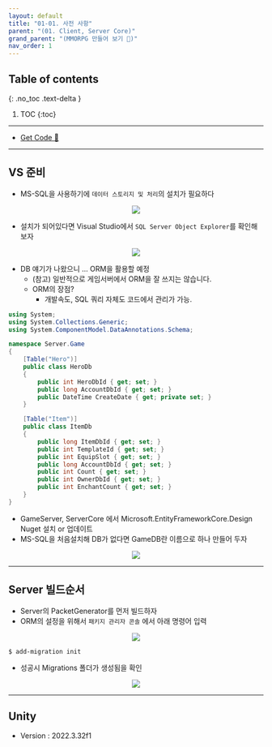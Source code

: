 ```yaml
---
layout: default
title: "01-01. 사전 사항"
parent: "(01. Client, Server Core)"
grand_parent: "(MMORPG 만들어 보기 🤩)"
nav_order: 1
---
```


## Table of contents
{: .no_toc .text-delta }

1. TOC
{:toc}

---

* [Get Code 🌟](https://github.com/Arthur880708/LetMakeMMO/tree/1)

---

## VS 준비

* MS-SQL을 사용하기에 `데이터 스토리지 및 처리`의 설치가 필요하다

<p align="center">
  <img src="https://taehyungs-programming-blog.github.io/blog/assets/images/letsMakeMmo/part1/lmmo-p1-1-1.png"/>
</p>

* 설치가 되어있다면 Visual Studio에서 `SQL Server Object Explorer`를 확인해 보자

<p align="center">
  <img src="https://taehyungs-programming-blog.github.io/blog/assets/images/letsMakeMmo/part1/lmmo-p1-1-2.png"/>
</p>

* DB 얘기가 나왔으니 ... ORM을 활용할 예정
    * (참고) 일반적으로 게임서버에서 ORM을 잘 쓰지는 않습니다.
    * ORM의 장점?
        * 개발속도, SQL 쿼리 자체도 코드에서 관리가 가능.

```csharp
using System;
using System.Collections.Generic;
using System.ComponentModel.DataAnnotations.Schema;

namespace Server.Game
{
    [Table("Hero")]
    public class HeroDb
	{
        public int HeroDbId { get; set; }
        public long AccountDbId { get; set; }
        public DateTime CreateDate { get; private set; }
    }

    [Table("Item")]
    public class ItemDb
    {
        public long ItemDbId { get; set; }
        public int TemplateId { get; set; }
        public int EquipSlot { get; set; }
        public long AccountDbId { get; set; }
        public int Count { get; set; }
        public int OwnerDbId { get; set; }
        public int EnchantCount { get; set; }
    }
}
```

* GameServer, ServerCore 에서 Microsoft.EntityFrameworkCore.Design Nuget 설치 or 업데이트
* MS-SQL을 처음설치해 DB가 없다면 GameDB란 이름으로 하나 만들어 두자

<p align="center">
  <img src="https://taehyungs-programming-blog.github.io/blog/assets/images/letsMakeMmo/part1/lmmo-p1-1-4.png"/>
</p>

---

## Server 빌드순서

* Server의 PacketGenerator를 먼저 빌드하자
* ORM의 설정을 위해서 `패키지 관리자 콘솔` 에서 아래 명령어 입력

<p align="center">
  <img src="https://taehyungs-programming-blog.github.io/blog/assets/images/letsMakeMmo/part1/lmmo-p1-1-3.png"/>
</p>

```shell
$ add-migration init
```

* 성공시 Migrations 폴더가 생성됨을 확인

<p align="center">
  <img src="https://taehyungs-programming-blog.github.io/blog/assets/images/letsMakeMmo/part1/lmmo-p1-1-5.png"/>
</p>

---

## Unity

* Version : 2022.3.32f1


